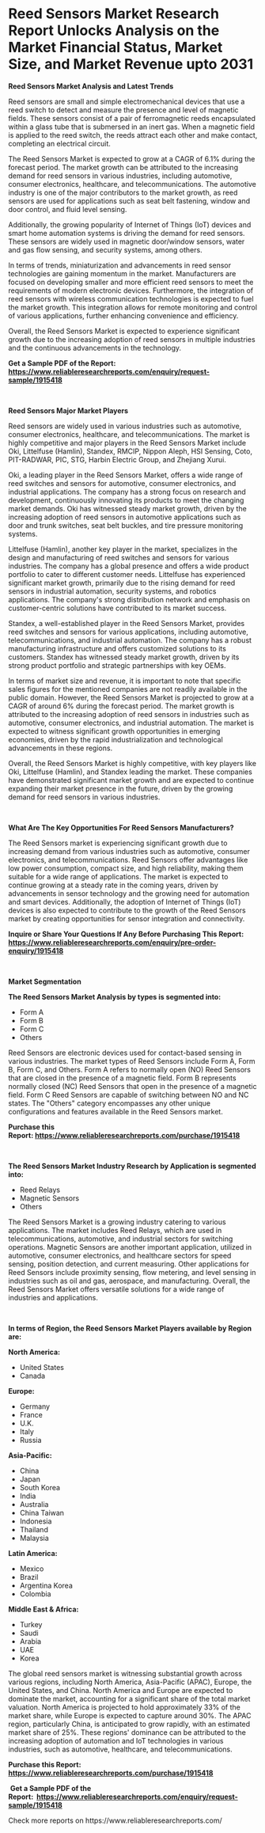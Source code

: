 <p><h1>Reed Sensors Market Research Report Unlocks Analysis on the Market Financial Status, Market Size, and Market Revenue upto 2031</h1></p><p><strong>Reed Sensors Market Analysis and Latest Trends</strong></p>
<p><p>Reed sensors are small and simple electromechanical devices that use a reed switch to detect and measure the presence and level of magnetic fields. These sensors consist of a pair of ferromagnetic reeds encapsulated within a glass tube that is submersed in an inert gas. When a magnetic field is applied to the reed switch, the reeds attract each other and make contact, completing an electrical circuit.</p><p>The Reed Sensors Market is expected to grow at a CAGR of 6.1% during the forecast period. The market growth can be attributed to the increasing demand for reed sensors in various industries, including automotive, consumer electronics, healthcare, and telecommunications. The automotive industry is one of the major contributors to the market growth, as reed sensors are used for applications such as seat belt fastening, window and door control, and fluid level sensing.</p><p>Additionally, the growing popularity of Internet of Things (IoT) devices and smart home automation systems is driving the demand for reed sensors. These sensors are widely used in magnetic door/window sensors, water and gas flow sensing, and security systems, among others.</p><p>In terms of trends, miniaturization and advancements in reed sensor technologies are gaining momentum in the market. Manufacturers are focused on developing smaller and more efficient reed sensors to meet the requirements of modern electronic devices. Furthermore, the integration of reed sensors with wireless communication technologies is expected to fuel the market growth. This integration allows for remote monitoring and control of various applications, further enhancing convenience and efficiency.</p><p>Overall, the Reed Sensors Market is expected to experience significant growth due to the increasing adoption of reed sensors in multiple industries and the continuous advancements in the technology.</p></p>
<p><strong>Get a Sample PDF of the Report:&nbsp; <a href="https://www.reliableresearchreports.com/enquiry/request-sample/1915418">https://www.reliableresearchreports.com/enquiry/request-sample/1915418</a></strong></p>
<p>&nbsp;</p>
<p><strong>Reed Sensors Major Market Players</strong></p>
<p><p>Reed sensors are widely used in various industries such as automotive, consumer electronics, healthcare, and telecommunications. The market is highly competitive and major players in the Reed Sensors Market include Oki, Littelfuse (Hamlin), Standex, RMCIP, Nippon Aleph, HSI Sensing, Coto, PIT-RADWAR, PIC, STG, Harbin Electric Group, and Zhejiang Xurui.</p><p>Oki, a leading player in the Reed Sensors Market, offers a wide range of reed switches and sensors for automotive, consumer electronics, and industrial applications. The company has a strong focus on research and development, continuously innovating its products to meet the changing market demands. Oki has witnessed steady market growth, driven by the increasing adoption of reed sensors in automotive applications such as door and trunk switches, seat belt buckles, and tire pressure monitoring systems.</p><p>Littelfuse (Hamlin), another key player in the market, specializes in the design and manufacturing of reed switches and sensors for various industries. The company has a global presence and offers a wide product portfolio to cater to different customer needs. Littelfuse has experienced significant market growth, primarily due to the rising demand for reed sensors in industrial automation, security systems, and robotics applications. The company's strong distribution network and emphasis on customer-centric solutions have contributed to its market success.</p><p>Standex, a well-established player in the Reed Sensors Market, provides reed switches and sensors for various applications, including automotive, telecommunications, and industrial automation. The company has a robust manufacturing infrastructure and offers customized solutions to its customers. Standex has witnessed steady market growth, driven by its strong product portfolio and strategic partnerships with key OEMs.</p><p>In terms of market size and revenue, it is important to note that specific sales figures for the mentioned companies are not readily available in the public domain. However, the Reed Sensors Market is projected to grow at a CAGR of around 6% during the forecast period. The market growth is attributed to the increasing adoption of reed sensors in industries such as automotive, consumer electronics, and industrial automation. The market is expected to witness significant growth opportunities in emerging economies, driven by the rapid industrialization and technological advancements in these regions.</p><p>Overall, the Reed Sensors Market is highly competitive, with key players like Oki, Littelfuse (Hamlin), and Standex leading the market. These companies have demonstrated significant market growth and are expected to continue expanding their market presence in the future, driven by the growing demand for reed sensors in various industries.</p></p>
<p>&nbsp;</p>
<p><strong>What Are The Key Opportunities For Reed Sensors Manufacturers?</strong></p>
<p><p>The Reed Sensors market is experiencing significant growth due to increasing demand from various industries such as automotive, consumer electronics, and telecommunications. Reed Sensors offer advantages like low power consumption, compact size, and high reliability, making them suitable for a wide range of applications. The market is expected to continue growing at a steady rate in the coming years, driven by advancements in sensor technology and the growing need for automation and smart devices. Additionally, the adoption of Internet of Things (IoT) devices is also expected to contribute to the growth of the Reed Sensors market by creating opportunities for sensor integration and connectivity.</p></p>
<p><strong>Inquire or Share Your Questions If Any Before Purchasing This Report: <a href="https://www.reliableresearchreports.com/enquiry/pre-order-enquiry/1915418">https://www.reliableresearchreports.com/enquiry/pre-order-enquiry/1915418</a></strong></p>
<p>&nbsp;</p>
<p><strong>Market Segmentation</strong></p>
<p><strong>The Reed Sensors Market Analysis by types is segmented into:</strong></p>
<p><ul><li>Form A</li><li>Form B</li><li>Form C</li><li>Others</li></ul></p>
<p><p>Reed Sensors are electronic devices used for contact-based sensing in various industries. The market types of Reed Sensors include Form A, Form B, Form C, and Others. Form A refers to normally open (NO) Reed Sensors that are closed in the presence of a magnetic field. Form B represents normally closed (NC) Reed Sensors that open in the presence of a magnetic field. Form C Reed Sensors are capable of switching between NO and NC states. The "Others" category encompasses any other unique configurations and features available in the Reed Sensors market.</p></p>
<p><strong>Purchase this Report:&nbsp;<a href="https://www.reliableresearchreports.com/purchase/1915418">https://www.reliableresearchreports.com/purchase/1915418</a></strong></p>
<p>&nbsp;</p>
<p><strong>The Reed Sensors Market Industry Research by Application is segmented into:</strong></p>
<p><ul><li>Reed Relays</li><li>Magnetic Sensors</li><li>Others</li></ul></p>
<p><p>The Reed Sensors Market is a growing industry catering to various applications. The market includes Reed Relays, which are used in telecommunications, automotive, and industrial sectors for switching operations. Magnetic Sensors are another important application, utilized in automotive, consumer electronics, and healthcare sectors for speed sensing, position detection, and current measuring. Other applications for Reed Sensors include proximity sensing, flow metering, and level sensing in industries such as oil and gas, aerospace, and manufacturing. Overall, the Reed Sensors Market offers versatile solutions for a wide range of industries and applications.</p></p>
<p>&nbsp;</p>
<p><strong>In terms of Region, the Reed Sensors Market Players available by Region are:</strong></p>
<p>
    <p> <strong> North America: </strong>
        <ul>
            <li>United States</li>
            <li>Canada</li>
        </ul>
        </p> 
    <p> <strong> Europe: </strong>
        <ul>
            <li>Germany</li>
            <li>France</li>
            <li>U.K.</li>
            <li>Italy</li>
            <li>Russia</li>
        </ul>
        </p> 
    <p> <strong> Asia-Pacific: </strong>
        <ul>
            <li>China</li>
            <li>Japan</li>
            <li>South Korea</li>
            <li>India</li>
            <li>Australia</li>
            <li>China Taiwan</li>
            <li>Indonesia</li>
            <li>Thailand</li>
            <li>Malaysia</li>
        </ul>
        </p> 
    <p> <strong> Latin America: </strong>
        <ul>
            <li>Mexico</li>
            <li>Brazil</li>
            <li>Argentina Korea</li>
            <li>Colombia</li>
        </ul>
        </p> 
    <p> <strong> Middle East & Africa: </strong>
        <ul>
            <li>Turkey</li>
            <li>Saudi</li>
            <li>Arabia</li>
            <li>UAE</li>
            <li>Korea</li>
        </ul>
    </p>
    </p>
<p><p>The global reed sensors market is witnessing substantial growth across various regions, including North America, Asia-Pacific (APAC), Europe, the United States, and China. North America and Europe are expected to dominate the market, accounting for a significant share of the total market valuation. North America is projected to hold approximately 33% of the market share, while Europe is expected to capture around 30%. The APAC region, particularly China, is anticipated to grow rapidly, with an estimated market share of 25%. These regions' dominance can be attributed to the increasing adoption of automation and IoT technologies in various industries, such as automotive, healthcare, and telecommunications.</p></p>
<p><strong>Purchase this Report: <a href="https://www.reliableresearchreports.com/purchase/1915418">https://www.reliableresearchreports.com/purchase/1915418</a></strong></p>
<p>&nbsp;<strong>Get a Sample PDF of the Report:&nbsp;&nbsp;<a href="https://www.reliableresearchreports.com/enquiry/request-sample/1915418">https://www.reliableresearchreports.com/enquiry/request-sample/1915418</a></strong></p>
<p><strong></strong></p>
<p>Check more reports on https://www.reliableresearchreports.com/</p>